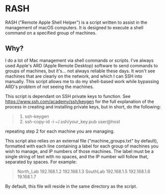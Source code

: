 # RASH

RASH ("Remote Apple Shell Helper") is a script written to assist in the management of macOS computers. It is designed to execute a shell command on a specified group of machines.

## Why?

I do a lot of Mac management via shell commands or scripts. I've always used Apple's ARD (Apple Remote Desktop) software to send commands to groups of machines, but it's... not always reliable these days. It won't see machines that are clearly on the network, and which I can SSH into manually. This script allows me to do my shell-based work while bypassing ARD's problem of not seeing the machines.

This script is dependant on SSH private keys to function. See https://www.ssh.com/academy/ssh/keygen for the full explanation of the process in creating and installing private keys, but in short, do the following:

> 1) ssh-keygen
> 2) ssh-copy-id -i ~/.ssh/your_key.pub user@host

repeating step 2 for each machine you are managing.

This script also relies on an external file ("machine_groups.txt" by default), formatted with each line containing a label for each group of machines you wish to manage, and IP numbers of those machines. The label must be a single string of text with no spaces, and the IP number will follow that, separated by spaces. For example:

> North_Lab 192.168.1.2 192.168.1.3
> SouthLab 192.168.1.5 192.168.1.6 19.168.1.7

By default, this file will reside in the same directory as the script.
